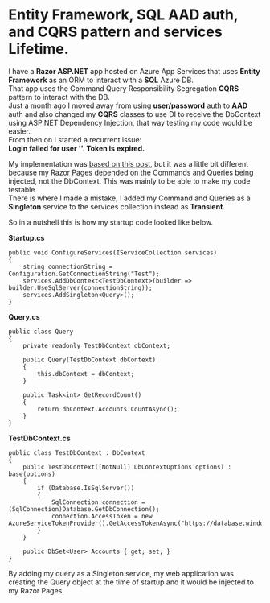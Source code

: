 ﻿# Entity Framework, SQL AAD auth, and CQRS pattern and services Lifetime.

I have a **Razor ASP.NET** app hosted on Azure App Services that uses **Entity Framework** as an ORM to interact with a **SQL** Azure DB.  
That app uses the Command Query Responsibility Segregation **CQRS** pattern to interact with the DB.  
Just a month ago I moved away from using **user/password** auth to **AAD** auth and also changed my **CQRS** classes to use DI to receive the DbContext using ASP.NET Dependency Injection, that way testing my code would be easier.  
From then on I started a recurrent issue:  
**Login failed for user '<token-identified principal>'. Token is expired.**  

My implementation was [based on this post](https://entityframeworkcore.com/knowledge-base/54187241/ef-core-connection-to-azure-sql-with-managed-identity), but it was a little bit different because my Razor Pages depended on the Commands and Queries being injected, not the DbContext. This was mainly to be able to make my code testable  
There is where I made a mistake, I added my Command and Queries as a **Singleton** service to the services collection instead as **Transient**.

So in a nutshell this is how my startup code looked like below.

**Startup.cs**
``` CSharp
public void ConfigureServices(IServiceCollection services)
{
    string connectionString = Configuration.GetConnectionString("Test");
    services.AddDbContext<TestDbContext>(builder => builder.UseSqlServer(connectionString));
    services.AddSingleton<Query>();
}
```

**Query.cs**

``` CSharp
public class Query
{
    private readonly TestDbContext dbContext;

    public Query(TestDbContext dbContext)
    {
        this.dbContext = dbContext;
    }

    public Task<int> GetRecordCount()
    {
        return dbContext.Accounts.CountAsync();
    }
}
```

**TestDbContext.cs**
``` CSharp
public class TestDbContext : DbContext
{
    public TestDbContext([NotNull] DbContextOptions options) : base(options)
    {
        if (Database.IsSqlServer())
        {
            SqlConnection connection = (SqlConnection)Database.GetDbConnection();
            connection.AccessToken = new AzureServiceTokenProvider().GetAccessTokenAsync("https://database.windows.net/").GetAwaiter().GetResult();
        }
    }

    public DbSet<User> Accounts { get; set; }
}
```

By adding my query as a Singleton service, my web application was creating the Query object at the time of startup and it would be injected to my Razor Pages.